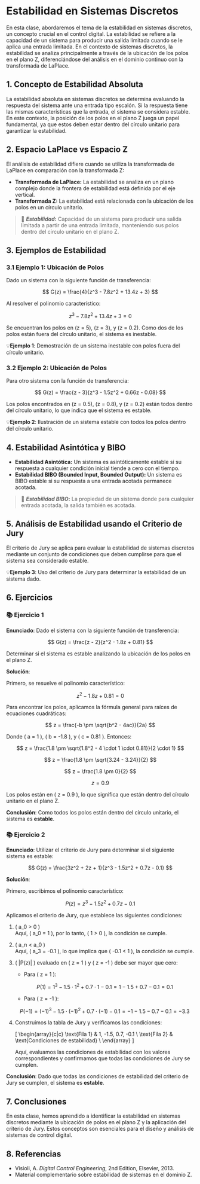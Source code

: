 # Estabilidad en Sistemas Discretos

En esta clase, abordaremos el tema de la estabilidad en sistemas discretos, un concepto crucial en el control digital. La estabilidad se refiere a la capacidad de un sistema para producir una salida limitada cuando se le aplica una entrada limitada. En el contexto de sistemas discretos, la estabilidad se analiza principalmente a través de la ubicación de los polos en el plano Z, diferenciándose del análisis en el dominio continuo con la transformada de LaPlace.

## 1. Concepto de Estabilidad Absoluta

La estabilidad absoluta en sistemas discretos se determina evaluando la respuesta del sistema ante una entrada tipo escalón. Si la respuesta tiene las mismas características que la entrada, el sistema se considera estable. En este contexto, la posición de los polos en el plano Z juega un papel fundamental, ya que estos deben estar dentro del círculo unitario para garantizar la estabilidad.

## 2. Espacio LaPlace vs Espacio Z

El análisis de estabilidad difiere cuando se utiliza la transformada de LaPlace en comparación con la transformada Z:

- **Transformada de LaPlace:** La estabilidad se analiza en un plano complejo donde la frontera de estabilidad está definida por el eje vertical.
- **Transformada Z:** La estabilidad está relacionada con la ubicación de los polos en un círculo unitario.

> 🔑 **_Estabilidad_:** Capacidad de un sistema para producir una salida limitada a partir de una entrada limitada, manteniendo sus polos dentro del círculo unitario en el plano Z.

## 3. Ejemplos de Estabilidad

### 3.1 Ejemplo 1: Ubicación de Polos

Dado un sistema con la siguiente función de transferencia:

$$ G(z) = \frac{4}{z^3 - 7.8z^2 + 13.4z + 3} $$

Al resolver el polinomio característico:

$$ z^3 - 7.8z^2 + 13.4z + 3 = 0 $$

Se encuentran los polos en \(z = 5\), \(z = 3\), y \(z = 0.2\). Como dos de los polos están fuera del círculo unitario, el sistema es inestable.

💡**Ejemplo 1**: Demostración de un sistema inestable con polos fuera del círculo unitario.

### 3.2 Ejemplo 2: Ubicación de Polos

Para otro sistema con la función de transferencia:

$$ G(z) = \frac{z - 3}{z^3 - 1.5z^2 + 0.66z - 0.08} $$

Los polos encontrados en \(z = 0.5\), \(z = 0.8\), y \(z = 0.2\) están todos dentro del círculo unitario, lo que indica que el sistema es estable.

💡**Ejemplo 2**: Ilustración de un sistema estable con todos los polos dentro del círculo unitario.

## 4. Estabilidad Asintótica y BIBO

- **Estabilidad Asintótica:** Un sistema es asintóticamente estable si su respuesta a cualquier condición inicial tiende a cero con el tiempo.
- **Estabilidad BIBO (Bounded Input, Bounded Output):** Un sistema es BIBO estable si su respuesta a una entrada acotada permanece acotada.

> 🔑 **_Estabilidad BIBO_:** La propiedad de un sistema donde para cualquier entrada acotada, la salida también es acotada.

## 5. Análisis de Estabilidad usando el Criterio de Jury

El criterio de Jury se aplica para evaluar la estabilidad de sistemas discretos mediante un conjunto de condiciones que deben cumplirse para que el sistema sea considerado estable.

💡**Ejemplo 3**: Uso del criterio de Jury para determinar la estabilidad de un sistema dado.

## 6. Ejercicios

### 📚 Ejercicio 1

**Enunciado**: Dado el sistema con la siguiente función de transferencia:

$$ G(z) = \frac{z - 2}{z^2 - 1.8z + 0.81} $$

Determinar si el sistema es estable analizando la ubicación de los polos en el plano Z.

**Solución**:

Primero, se resuelve el polinomio característico:

$$ z^2 - 1.8z + 0.81 = 0 $$

Para encontrar los polos, aplicamos la fórmula general para raíces de ecuaciones cuadráticas:

$$ z = \frac{-b \pm \sqrt{b^2 - 4ac}}{2a} $$

Donde \( a = 1 \), \( b = -1.8 \), y \( c = 0.81 \). Entonces:

$$ z = \frac{1.8 \pm \sqrt{1.8^2 - 4 \cdot 1 \cdot 0.81}}{2 \cdot 1} $$

$$ z = \frac{1.8 \pm \sqrt{3.24 - 3.24}}{2} $$

$$ z = \frac{1.8 \pm 0}{2} $$

$$ z = 0.9 $$

Los polos están en \( z = 0.9 \), lo que significa que están dentro del círculo unitario en el plano Z.

**Conclusión**: Como todos los polos están dentro del círculo unitario, el sistema es **estable**.

### 📚 Ejercicio 2

**Enunciado**: Utilizar el criterio de Jury para determinar si el siguiente sistema es estable:

$$ G(z) = \frac{3z^2 + 2z + 1}{z^3 - 1.5z^2 + 0.7z - 0.1} $$

**Solución**:

Primero, escribimos el polinomio característico:

$$ P(z) = z^3 - 1.5z^2 + 0.7z - 0.1 $$

Aplicamos el criterio de Jury, que establece las siguientes condiciones:

1. \( a_0 > 0 \)  
   Aquí, \( a_0 = 1 \), por lo tanto, \( 1 > 0 \), la condición se cumple.

2. \( a_n < a_0 \)  
   Aquí, \( a_3 = -0.1 \), lo que implica que \( -0.1 < 1 \), la condición se cumple.

3. \( |P(z)| \) evaluado en \( z = 1 \) y \( z = -1 \) debe ser mayor que cero:

   - Para \( z = 1 \):

   $$ P(1) = 1^3 - 1.5 \cdot 1^2 + 0.7 \cdot 1 - 0.1 = 1 - 1.5 + 0.7 - 0.1 = 0.1 $$

   - Para \( z = -1 \):

   $$ P(-1) = (-1)^3 - 1.5 \cdot (-1)^2 + 0.7 \cdot (-1) - 0.1 = -1 - 1.5 - 0.7 - 0.1 = -3.3 $$

4. Construimos la tabla de Jury y verificamos las condiciones:

   \[
   \begin{array}{c|c}
   \text{Fila 1} & 1, -1.5, 0.7, -0.1 \\
   \text{Fila 2} & \text{Condiciones de estabilidad} \\
   \end{array}
   \]

   Aquí, evaluamos las condiciones de estabilidad con los valores correspondientes y confirmamos que todas las condiciones de Jury se cumplen.

**Conclusión**: Dado que todas las condiciones de estabilidad del criterio de Jury se cumplen, el sistema es **estable**.

## 7. Conclusiones

En esta clase, hemos aprendido a identificar la estabilidad en sistemas discretos mediante la ubicación de polos en el plano Z y la aplicación del criterio de Jury. Estos conceptos son esenciales para el diseño y análisis de sistemas de control digital.

## 8. Referencias

- Visioli, A. *Digital Control Engineering*, 2nd Edition, Elsevier, 2013.
- Material complementario sobre estabilidad de sistemas en el dominio Z.